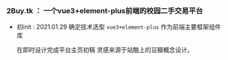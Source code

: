 ### 2Buy.tk ： 一个vue3+element-plus前端的校园二手交易平台

* 初init : 2021.01.29 确定技术选型 `vue3+element-plus` 作为前端主要框架组件库

  在即时设计完成平台主页初稿 灵感来源于站酷上的豆瓣概念设计。

